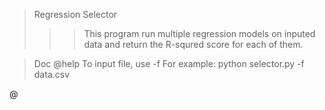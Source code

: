 > Regression Selector
>>>This program run multiple regression models on inputed data and return the R-squred score for each of them.

> Doc
@help
To input file, use -f <fileName>
For example: python selector.py -f data.csv

@